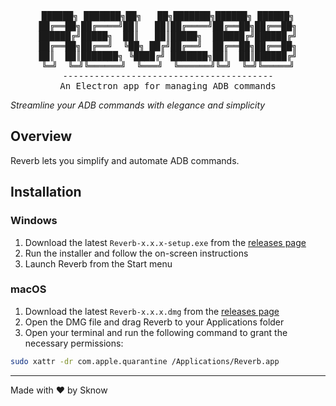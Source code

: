 <div align="center">
<pre>
██████╗ ███████╗██╗   ██╗███████╗██████╗ ██████╗
██╔══██╗██╔════╝██║   ██║██╔════╝██╔══██╗██╔══██╗
██████╔╝█████╗  ██║   ██║█████╗  ██████╔╝██████╔╝
██╔══██╗██╔══╝  ╚██╗ ██╔╝██╔══╝  ██╔══██╗██╔══██╗
██║  ██║███████╗ ╚████╔╝ ███████╗██║  ██║██████╔╝
╚═╝  ╚═╝╚══════╝  ╚═══╝  ╚══════╝╚═╝  ╚═╝╚═════╝
----------------------------------------
An Electron app for managing ADB commands
</pre>
</div>

*Streamline your ADB commands with elegance and simplicity*

## Overview

Reverb lets you simplify and automate ADB commands.

## Installation

### Windows
1. Download the latest `Reverb-x.x.x-setup.exe` from the [releases page](https://github.com/Sknoww/reverb/releases)
2. Run the installer and follow the on-screen instructions
3. Launch Reverb from the Start menu

### macOS
1. Download the latest `Reverb-x.x.x.dmg` from the [releases page](https://github.com/Sknoww/reverb/releases)
2. Open the DMG file and drag Reverb to your Applications folder
3. Open your terminal and run the following command to grant the necessary permissions:
```bash
sudo xattr -dr com.apple.quarantine /Applications/Reverb.app
```

---

Made with ❤️ by Sknow

